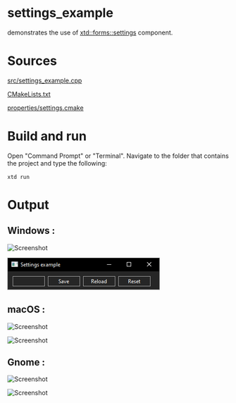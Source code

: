 # settings_example

demonstrates the use of [xtd::forms::settings](../../../src/xtd_forms/include/xtd/forms/settings.hpp) component.

# Sources

[src/settings_example.cpp](src/settings_example.cpp)

[CMakeLists.txt](CMakeLists.txt)

[properties/settings.cmake](properties/settings.cmake)

# Build and run

Open "Command Prompt" or "Terminal". Navigate to the folder that contains the project and type the following:

```shell
xtd run
```

# Output

## Windows :

![Screenshot](../../../docs/pictures/examples/settings_example_w.png)

![Screenshot](../../../docs/pictures/examples/settings_example_wd.png)

## macOS :

![Screenshot](../../../docs/pictures/examples/settings_example_m.png)

![Screenshot](../../../docs/pictures/examples/settings_example_md.png)

## Gnome :

![Screenshot](../../../docs/pictures/examples/settings_example_g.png)

![Screenshot](../../../docs/pictures/examples/settings_example_gd.png)
